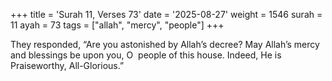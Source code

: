 +++
title = 'Surah 11, Verses 73'
date = '2025-08-27'
weight = 1546
surah = 11
ayah = 73
tags = ["allah", "mercy", "people"]
+++

They responded, “Are you astonished by Allah’s decree? May Allah’s mercy and blessings be upon you, O  people of this house. Indeed, He is Praiseworthy, All-Glorious.”